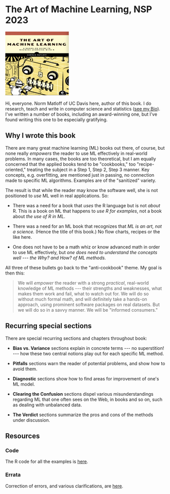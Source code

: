 # The Art of Machine Learning, NSP 2023

<img src="FrontCover.png" alt="Front cover" width="200" height="200">

Hi, everyone.  Norm Matloff of UC Davis here, author of this book.  I do
research, teach and write in computer science and statistics ([see my
Bio](https://heather.cs.ucdavis.edu/matloff.html)).  I've written a
number of books, including an award-winning one, but I've found writing
this one to be especially gratifying.

## Why I wrote this book

There are many great machine learning (ML) books out there, of course,
but none really *empowers* the reader to use ML effectively in
real-world problems.  In many cases, the books are too theoretical, but
I am equally concerned that the applied books tend to be "cookbooks,"
too "recipe-oriented," treating the subject in a Step 1, Step 2, Step
3 manner.  Key concepts, e.g. overfitting, are mentioned just in
passing, no connection made to specific ML algorithms.  Examples are of
the "sanitized" variety.

The result is that while the reader may know the software well, she is
not positioned to *use* ML well in real applications.  So:

* There was a need for a book that *uses* the R language but
is not *about* R.  This is a book on ML that happens to *use R for
examples*, not a book about *the use of R in ML*.

* There was a need for an ML book that recognizes that *ML is
an art, not a science.* (Hence the title of this book.)  No flow
charts, recipes or the like here.

* One does not have to be a math whiz or know advanced math in order
to use ML effectively, but *one does need to understand the
concepts well --- the Why? and How? of ML methods.*

All three of these bullets go back to the "anti-cookbook" theme.
My goal is then this:

> We will *empower* the reader with a strong *practical*,
> real-world knowledge of ML methods --- their strengths and weaknesses,
> what makes them work and fail, what to watch out for.  We will do so
> without much formal math, and will definitely take a hands-on approach,
> using prominent software packages on real datasets. But we will
> do so in a savvy manner.  We will be "informed consumers."

## Recurring special sections

There are special recurring sections and chapters throughout book:

* **Bias vs. Variance** sections explain in concrete terms --- no superstition! --- how these two central notions play out for each specific ML method.

* **Pitfalls** sections warn the reader of potential problems, and show how to avoid them.

* **Diagnostic** sections show how to find areas for improvement of one's ML model.

* **Clearing the Confusion** sections dispel various misunderstandings regarding
  ML that one often sees on the Web, in books and so on, such as dealing with 
  unbalanced data.

* **The Verdict** sections summarize the pros and cons of the methods under discussion.

## Resources

### Code

The R code for all the examples is [here]().

### Errata

Correction of errors, and various clarifications, are [here](Errata/Errata.md).

